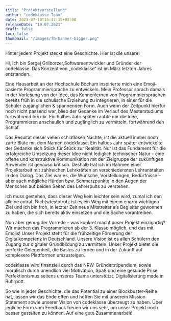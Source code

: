 ```yaml
---
title: "Projektvorstellung"
author: "codeklasse Team"
date: 2021-07-18T15:47:15+02:00
releaseDate: "19.07.2021"
draft: false
toc: false
thumbnail: "/images/fb-banner-bigger.png"
---
```


Hinter jedem Projekt steckt eine Geschichte.
Hier ist die unsere!
<!--more-->

Hi, ich bin Sergej Grilborzer,Softwareentwickler und Gründer der codeklasse. 
Das Konzept von „codeklasse“ ist im März letzten Jahres entstanden.

Eine Hausarbeit an der Hochschule Bochum inspirierte mich eine Emoji-basierte Programmiersprache zu entwickeln. 
Mein Professor sprach damals in der Vorlesung von der Idee, das Kennenlernen von Programmiersprachen bereits früh in die schulische Erziehung zu integrieren, in einer für die Schüler zugänglichen & spannenden Form.
Auch wenn der Zeitpunkt hierfür noch nicht passend war, blieb der Gedanke im Verlauf des Masterstudiums fortwährend bei mir.
Ein halbes Jahr später raubte mir die Idee, Programmieren anschaulich und zugänglich zu vermitteln, fortwährend den Schlaf. 

Das Resultat dieser vielen schlaflosen Nächte, ist die aktuell immer noch zarte Blüte mit dem Namen codeklasse. 
Ein halbes Jahr später entwickelte der Gedanke sich Stück für Stück zur Realität. 
Nur ist das Fundament für die erfolgreiche Umsetzung dieser Idee nicht lediglich technischer Natur – eine offene und konstruktive Kommunikation mit der Zielgruppe der zukünftigen Anwender ist genauso kritisch. 
Deshalb trat ich im Rahmen einer Projektarbeit mit zahlreichen Lehrkräften an verschiedensten Lehranstalten in den Dialog.
Das Ziel war es, die Wünsche, Vorstellungen, Bedürfnisse – aber auch mögliche Hürden bzw. Schmerzpunkte in den Augen der Menschen auf beiden Seiten des Lehrerpults zu verstehen. 

Ich muss gestehen, dass dieser Weg kein leichter sein wird, zumal ich den alleine antrat. 
Nichtsdestotrotz ist es ein Weg mit einem enorm wichtigen Ziel und ich bin froh, in letzter Zeit neue Mitstreiter als Begleiter gewonnen zu haben, die sich bereits aktiv einsetzen und die Sache vorantreiben. 

Nun aber genug der Vorrede – was konkret macht unser Projekt einzigartig?
Wir machen das Programmieren ab der 3. Klasse möglich, und das mit Emojis!
Unser Projekt steht für die frühzeitige Förderung der Digitalkompetenz in Deutschland. 
Unsere Vision ist es allen Schülern den Zugang zur digitaler Grundbildung zu vermitteln.
Unser Projekt bietet die perfekte Gelegenheit, die Basics zu lernen und in der Zukunft auf komplexere Plattformen umzusteigen. 

codeklasse wird finanziell durch das NRW-Gründerstipendium, sowie moralisch durch unendlich viel Motivation, Spaß und eine gesunde Prise Perfektionismus seitens unseres Teams unterstützt. 
Digitalisierung made in Ruhrpott.

So wie in jeder Geschichte, die das Potential zu einer Blockbuster-Reihe hat, lassen wir das Ende offen und hoffen Sie mit unserem Mission Statement sowie unserer Vision von codeklasse überzeugt zu haben. 
Über jegliche Form vom Feedback freuen wir uns sehr, um unser Projekt noch besser gestalten zu können. 
Auf eine gute Zusammenarbeit!
